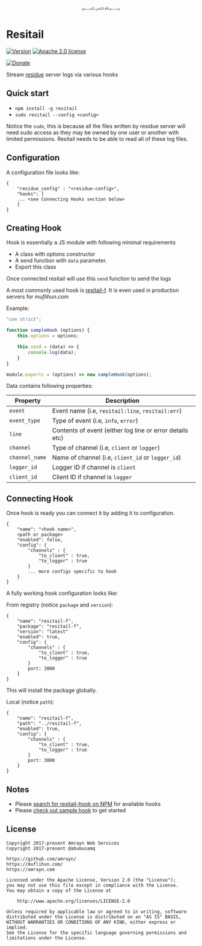 <p align="center">
  ﷽
</p>

# Resitail

[![Version](https://img.shields.io/npm/v/resitail.svg)](https://www.npmjs.com/package/resitail)
[![Apache 2.0 license](https://img.shields.io/badge/License-Apache%202.0-blue.svg)](https://github.com/amrayn/resitail/blob/master/LICENSE)

[![Donate](https://amrayn.github.io/donate.png?v2)](https://amrayn.com/donate)

Stream [residue](https://github.com/amrayn/residue) server logs via various hooks

## Quick start

- `npm install -g resitail`
- `sudo resitail --config <config>`

Notice the `sudo`, this is because all the files written by residue server will need sudo access as they may be owned by one user or another with limited permissions. Resitail needs to be able to read all of these log files.

## Configuration
A configuration file looks like:

```
{
    "residue_config" : "<residue-config>",
    "hooks": [
    ... <see Connecting Hooks section below>
    ]
}
```

## Creating Hook
Hook is essentially a JS module with following minimal requirements

 * A class with options constructor
 * A send function with `data` parameter.
 * Export this class

Once connected resitail will use this `send` function to send the logs

A most commonly used hook is [resitail-f](https://github.com/amrayn/resitail-f). It is even used in production servers for _muflihun.com_

Example:

```javascript
"use strict";

function sampleHook (options) {
    this.options = options;

    this.send = (data) => {
        console.log(data);
    }
}

module.exports = (options) => new sampleHook(options);
```

Data contains following properties:

 | Property | Description |
 |----------|-------------|
 | `event`  | Event name (i.e, `resitail:line`, `resitail:err`) |
 | `event_type` | Type of event (i.e, `info`, `error`) |
 | `line` | Contents of event (either log line or error details etc) |
 | `channel` | Type of channel (i.e, `client` or `logger`)|
 | `channel_name` | Name of channel (i.e, `client_id` or `logger_id`) |
 | `logger_id` | Logger ID if channel is `client`|
 | `client_id` | Client ID if channel is `logger`|

## Connecting Hook
Once hook is ready you can connect it by adding it to configuration.

```
{
    "name": "<hook name>",
    <path or package>
    "enabled": false,
    "config": {
        "channels" : {
            "to_client" : true,
            "to_logger" : true
        }
        ... more configs specific to hook
    }
}
```

A fully working hook configuration looks like:

From registry (notice `package` and `version`):

```
{
    "name": "resitail-f",
    "package": "resitail-f",
    "version": "latest"
    "enabled": true,
    "config": {
        "channels" : {
            "to_client" : true,
            "to_logger" : true
        }
        port: 3000
    }
}
```

This will install the package globally.

Local (notice `path`):

```
{
    "name": "resitail-f",
    "path": "../resitail-f",
    "enabled": true,
    "config": {
        "channels" : {
            "to_client" : true,
            "to_logger" : true
        }
        port: 3000
    }
}
```

## Notes
 * Please [search for resitail-hook on NPM](https://www.npmjs.com/browse/keyword/resitail-hook) for available hooks
 * Please [check out sample hook](https://github.com/amrayn/resitail-f) to get started

## License
```
Copyright 2017-present Amrayn Web Services
Copyright 2017-present @abumusamq

https://github.com/amrayn/
https://muflihun.com/
https://amrayn.com

Licensed under the Apache License, Version 2.0 (the "License");
you may not use this file except in compliance with the License.
You may obtain a copy of the License at

    http://www.apache.org/licenses/LICENSE-2.0

Unless required by applicable law or agreed to in writing, software
distributed under the License is distributed on an "AS IS" BASIS,
WITHOUT WARRANTIES OR CONDITIONS OF ANY KIND, either express or implied.
See the License for the specific language governing permissions and
limitations under the License.
```
